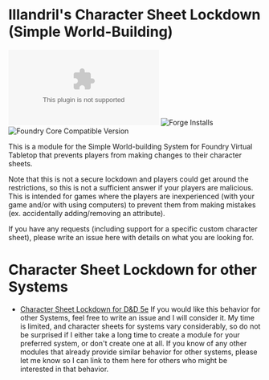 # Illandril's Character Sheet Lockdown (Simple World-Building)
![Latest Release Download Count](https://img.shields.io/github/downloads/illandril/FoundryVTT-sheet-lockdown-worldbuilding/latest/module.zip?color=4b0000&label=Downloads)
![Forge Installs](https://img.shields.io/badge/dynamic/json?color=4b0000&label=Forge%20Installs&query=package.installs&url=http%3A%2F%2Fforge-vtt.com%2Fapi%2Fbazaar%2Fpackage%2Fillandril-sheet-lockdown-worldbuilding&suffix=%25)
![Foundry Core Compatible Version](https://img.shields.io/badge/dynamic/json?color=4b0000&label=Foundry%20Version&query=$.compatibleCoreVersion&url=https%3A%2F%2Fgithub.com%2Fillandril%2FFoundryVTT-sheet-lockdown-worldbuilding%2Freleases%2Flatest%2Fdownload%2Fmodule.json)

This is a module for the Simple World-building System for Foundry Virtual Tabletop that prevents players from making changes to their character sheets.

Note that this is not a secure lockdown and players could get around the restrictions, so this is not a sufficient answer if your players are malicious. This is intended for games where the players are inexperienced (with your game and/or with using computers) to prevent them from making mistakes (ex. accidentally adding/removing an attribute).

If you have any requests (including support for a specific custom character sheet), please write an issue here with details on what you are looking for.

# Character Sheet Lockdown for other Systems
* [Character Sheet Lockdown for D&D 5e](https://github.com/illandril/FoundryVTT-sheet5e-lockdown)
If you would like this behavior for other Systems, feel free to write an issue and I will consider it. My time is limited, and character sheets for systems vary considerably, so do not be surprised if I either take a long time to create a module for your preferred system, or don't create one at all. If you know of any other modules that already provide similar behavior for other systems, please let me know so I can link to them here for others who might be interested in that behavior.
